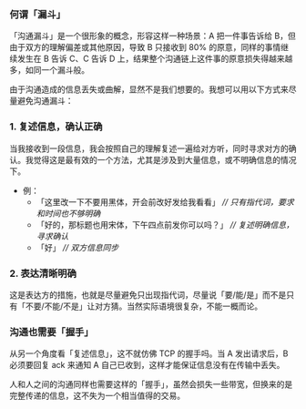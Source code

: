 ### 何谓「漏斗」

「沟通漏斗」是一个很形象的概念，形容这样一种场景：A 把一件事告诉给 B，但由于双方的理解偏差或其他原因，导致 B 只接收到 80% 的原意，同样的事情继续发生在 B 告诉 C、C 告诉 D 上，结果整个沟通链上这件事的原意损失得越来越多，如同一个漏斗般。

由于沟通造成的信息丢失或曲解，显然不是我们想要的。我想可以用以下方式来尽量避免沟通漏斗：

### 1. 复述信息，确认正确

当我接收到一段信息，我会按照自己的理解复述一遍给对方听，同时寻求对方的确认。我觉得这是最有效的一个方法，尤其是涉及到大量信息，或不明确信息的情况下。

- 例：
  - 「这里改一下不要用黑体，开会前改好发给我看看」 *// 只有指代词，要求和时间也不够明确*
  - 「好的，那标题也用宋体，下午四点前发你可以吗？」 *// 复述明确信息，寻求确认*
  - 「好」 *// 双方信息同步*
  
### 2. 表达清晰明确

这是表达方的措施，也就是尽量避免只出现指代词，尽量说「要/能/是」而不是只有「不要/不能/不是」让对方猜。当然实际语境很复杂，不能一概而论。

### 沟通也需要「握手」

从另一个角度看「复述信息」，这不就仿佛 TCP 的握手吗。当 A 发出请求后，B 必须要回复 ack 来通知 A 自己已收到，这样才能保证信息没有在传输中丢失。

人和人之间的沟通同样也需要这样的「握手」，虽然会损失一些带宽，但换来的是完整传递的信息，这不失为一个相当值得的交易。